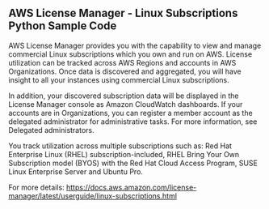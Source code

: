## AWS License Manager - Linux Subscriptions Python Sample Code

AWS License Manager provides you with the capability to view and manage commercial Linux subscriptions which you own and run on AWS. License utilization can be tracked across AWS Regions and accounts in AWS Organizations. Once data is discovered and aggregated, you will have insight to all your instances using commercial Linux subscriptions.

In addition, your discovered subscription data will be displayed in the License Manager console as Amazon CloudWatch dashboards. If your accounts are in Organizations, you can register a member account as the delegated administrator for administrative tasks. For more information, see Delegated administrators.

You track utilization across multiple subscriptions such as: Red Hat Enterprise Linux (RHEL) subscription-included, RHEL Bring Your Own Subscription model (BYOS) with the Red Hat Cloud Access Program, SUSE Linux Enterprise Server and Ubuntu Pro. 


For more details: https://docs.aws.amazon.com/license-manager/latest/userguide/linux-subscriptions.html 


